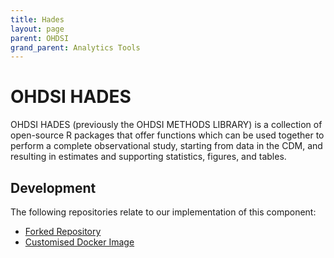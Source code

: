 ```yaml
---
title: Hades
layout: page
parent: OHDSI
grand_parent: Analytics Tools
---
```


# OHDSI HADES
OHDSI HADES (previously the OHDSI METHODS LIBRARY) is a collection of open-source R packages that offer functions which can be used together to perform a complete observational study, starting from data in the CDM, and resulting in estimates and supporting statistics, figures, and tables. 

## Development
The following repositories relate to our implementation of this component:
* [Forked Repository](https://github.com/lsc-sde/fork-ohdsi-hades)
* [Customised Docker Image](https://github.com/lsc-sde/docker-ohdsi-hades)